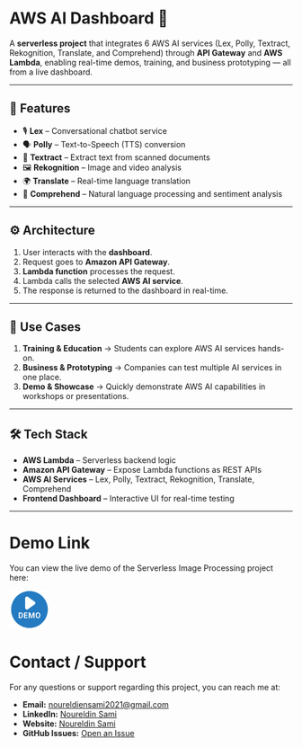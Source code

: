 # AWS AI Dashboard 🚀

A **serverless project** that integrates 6 AWS AI services (Lex, Polly, Textract, Rekognition, Translate, and Comprehend) through **API Gateway** and **AWS Lambda**, enabling real-time demos, training, and business prototyping — all from a live dashboard.

---

## 🌟 Features
- 🎙 **Lex** – Conversational chatbot service  
- 🗣 **Polly** – Text-to-Speech (TTS) conversion  
- 📑 **Textract** – Extract text from scanned documents  
- 🖼 **Rekognition** – Image and video analysis  
- 🌍 **Translate** – Real-time language translation  
- 💬 **Comprehend** – Natural language processing and sentiment analysis  

---

## ⚙️ Architecture
1. User interacts with the **dashboard**.  
2. Request goes to **Amazon API Gateway**.  
3. **Lambda function** processes the request.  
4. Lambda calls the selected **AWS AI service**.  
5. The response is returned to the dashboard in real-time.  

---

## 📌 Use Cases
1. **Training & Education** → Students can explore AWS AI services hands-on.  
2. **Business & Prototyping** → Companies can test multiple AI services in one place.  
3. **Demo & Showcase** → Quickly demonstrate AWS AI capabilities in workshops or presentations.  

---

## 🛠 Tech Stack
- **AWS Lambda** – Serverless backend logic  
- **Amazon API Gateway** – Expose Lambda functions as REST APIs  
- **AWS AI Services** – Lex, Polly, Textract, Rekognition, Translate, Comprehend  
- **Frontend Dashboard** – Interactive UI for real-time testing  

---

# Demo Link

You can view the live demo of the Serverless Image Processing project here:  

<a href="https://drive.google.com/file/d/1hL2IYWyO8VBe94ezH_22tzpzFdHMNshr/view?usp=drive_link">
  <img src="https://github.com/noureldien2021/Project-2-Serverless-Image-Processing-with-S3-and-Lambda/blob/main/demo2.jpg?raw=true" alt="Demo Video" width="70"/>
</a>


# Contact / Support

For any questions or support regarding this project, you can reach me at:

- **Email:** noureldiensami2021@gmail.com
- **LinkedIn:** [Noureldin Sami](https://www.linkedin.com/in/noureldien-sami/)
- **Website:** [Noureldin Sami](https://noureldien-sami2024.netlify.app/)  
- **GitHub Issues:** [Open an Issue](https://github.com/noureldien2021/Project-2-Serverless-Image-Processing-with-S3-and-Lambda/issues)
 

